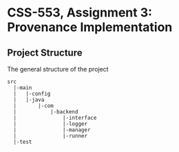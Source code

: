 # CSS-553, Assignment 3: Provenance Implementation

## Project Structure
The general structure of the project
```
src
  |-main
  |   |-config
  |   |-java
  |       |-com
  |           |-backend
  |               |-interface
  |               |-logger
  |               |-manager
  |               |-runner
  |-test
```
